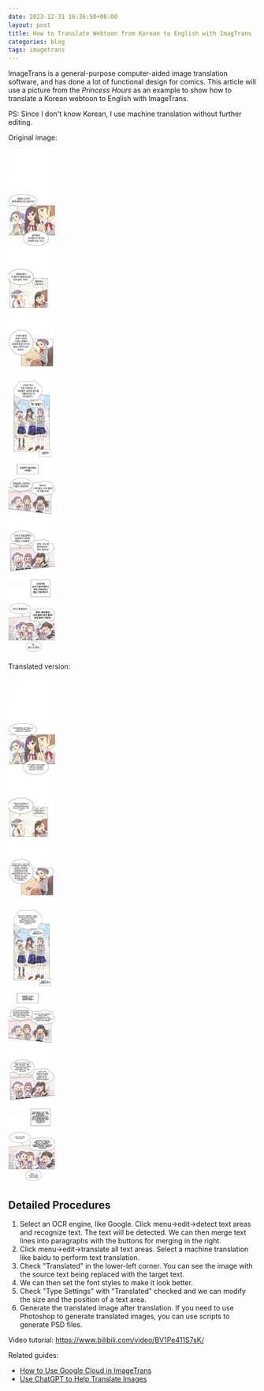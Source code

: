```yaml
---
date: 2023-12-31 16:36:50+08:00
layout: post
title: How to Translate Webtoon from Korean to English with ImagTrans
categories: blog
tags: imagetrans
---
```


ImageTrans is a general-purpose computer-aided image translation software, and has done a lot of functional design for comics. This article will use a picture from the *Princess Hours* as an example to show how to translate a Korean webtoon to English with ImageTrans.


PS: Since I don't know Korean, I use machine translation without further editing.


Original image:

![Original image](/album/webtoon/original.jpg)

Translated version:

![Translated version](/album/webtoon/english.jpg)


##  Detailed Procedures

1. Select an OCR engine, like Google. Click menu->edit->detect text areas and recognize text. The text will be detected. We can then merge text lines into paragraphs with the buttons for merging in the right.
2. Click menu->edit->translate all text areas. Select a machine translation like baidu to perform text translation.
3. Check "Translated" in the lower-left corner. You can see the image with the source text being replaced with the target text.
4. We can then set the font styles to make it look better.
5. Check "Type Settings" with "Translated" checked and we can modify the size and the position of a text area.
6. Generate the translated image after translation. If you need to use Photoshop to generate translated images, you can use scripts to generate PSD files.

Video tutorial: <https://www.bilibili.com/video/BV1Pe411S7sK/>


Related guides:

* [How to Use Google Cloud in ImageTrans](https://www.basiccat.org/how-to-use-google-cloud-in-imagetrans/)
* [Use ChatGPT to Help Translate Images](https://www.basiccat.org/ChatGPT-image-translator/)
